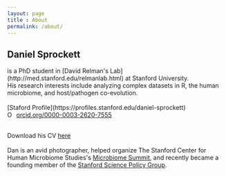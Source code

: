 ```yaml
---
layout: page
title : About
permalink: /about/
---
```


<h2>Daniel Sprockett</h2>
is a PhD student in [David Relman's Lab](http://med.stanford.edu/relmanlab.html) at Stanford University. <br>
His research interests include analyzing complex datasets in R, the human microbiome, and host/pathogen co-evolution.<br>
<br>
[Staford Profile](https://profiles.stanford.edu/daniel-sprockett)
<br>
<div itemscope itemtype="https://schema.org/Person"><a itemprop="sameAs" content="https://orcid.org/0000-0003-2620-7555" href="https://orcid.org/0000-0003-2620-7555" target="orcid.widget" rel="noopener noreferrer" style="vertical-align:top;"><img src="https://orcid.org/sites/default/files/images/orcid_16x16.png" style="width:1em;margin-right:.5em;" alt="ORCID iD icon">orcid.org/0000-0003-2620-7555</a></div>
<br>

Download his CV [here](/documents/Sprockett_CV_180924.pdf)<br>
<br>
Dan is an avid photographer, 
helped organize The Stanford Center for Human Microbiome Studies's [Microbiome Summit](https://iti.stanford.edu/center-for-human-microbiome-studies/microbiome-summit.html), 
and recently became a founding member of the [Stanford Science Policy Group](https://twitter.com/SpgStanford).
